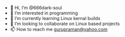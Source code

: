 - 👋 Hi, I’m @666dark-soul
- 👀 I’m interested in programming
- 🌱 I’m currently learning Linux kernal builds
- 💞️ I’m looking to collaborate on Linux based projects
- 📫 How to reach me gurupraman@yahoo.com

<!---
666dark-soul/666dark-soul is a ✨ special ✨ repository because its `README.md` (this file) appears on your GitHub profile.
You can click the Preview link to take a look at your changes.
--->
